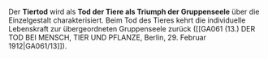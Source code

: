 
Der **Tiertod** wird als **Tod der Tiere als Triumph der Gruppenseele** über die Einzelgestalt charakterisiert. Beim Tod des Tieres kehrt die individuelle Lebenskraft zur übergeordneten Gruppenseele zurück ([[GA061 (13.) DER TOD BEI MENSCH, TIER UND PFLANZE, Berlin, 29. Februar 1912|GA061/13]]).
